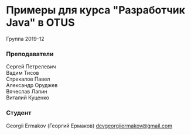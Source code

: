 # Примеры для курса "Разработчик Java" в OTUS

Группа 2019-12

### Преподаватели
Сергей Петрелевич<br>
Вадим Тисов<br>
Стрекалов Павел<br>
Александр Оруджев<br>
Вячеслав Лапин<br>
Виталий Куценко<br>

### Студент
Georgii Ermakov (Георгий Ермаков)
devgeorgiiermakov@gmail.com
